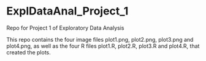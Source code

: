 # ExplDataAnal_Project_1
Repo for Project 1 of Exploratory Data Analysis  

This repo contains the four image files plot1.png, plot2.png, plot3.png and plot4.png, as well as the four R files plot1.R, plot2.R, plot3.R and plot4.R, that created the plots. 
